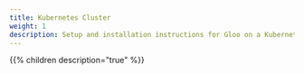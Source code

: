```yaml
---
title: Kubernetes Cluster
weight: 1
description: Setup and installation instructions for Gloo on a Kubernetes cluster.
---
```


{{% children description="true" %}}